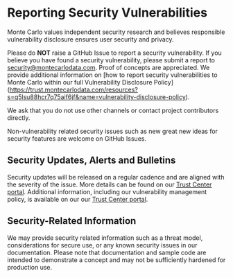 # Reporting Security Vulnerabilities

Monte Carlo values independent security research and believes responsible vulnerability disclosure ensures user security and privacy.

Please do **NOT** raise a GitHub Issue to report a security vulnerability. If you believe you have found a security vulnerability, please submit a report to security@montecarlodata.com. Proof of concepts are appreciated. We provide additional information on [how to report security vulnerabilities to Monte Carlo within our full Vulnerability Disclosure Policy] (https://trust.montecarlodata.com/resources?s=q5lsu88hcr7q75aif6jf&name=vulnerability-disclosure-policy).

We ask that you do not use other channels or contact project contributors directly.

Non-vulnerability related security issues such as new great new ideas for security features are welcome on GitHub Issues. 

## Security Updates, Alerts and Bulletins

Security updates will be released on a regular cadence and are aligned with the severity of the issue. More details can be found on our [Trust Center portal](https://trust.montecarlodata.com). Additional information, including our vulnerability management policy, is available on our our [Trust Center portal](https://trust.montecarlodata.com).

## Security-Related Information

We may provide security related information such as a threat model, considerations for secure use, or any known security issues in our documentation. Please note that documentation and sample code are intended to demonstrate a concept and may not be sufficiently hardened for production use.